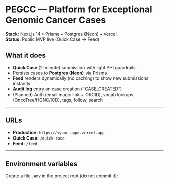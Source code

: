 # PEGCC — Platform for Exceptional Genomic Cancer Cases

**Stack:** Next.js 14 • Prisma • Postgres (Neon) • Vercel  
**Status:** Public MVP live (Quick Case → Feed)

## What it does
- **Quick Case** (2-minute) submission with light PHI guardrails
- Persists cases to **Postgres (Neon)** via Prisma
- **Feed** renders dynamically (no caching) to show new submissions instantly
- **Audit log** entry on case creation (“CASE_CREATED”)
- (Planned) Auth (email magic link + ORCID), vocab lookups (OncoTree/HGNC/ICD), tags, follow, search

---

## URLs
- **Production:** `https://<your-app>.vercel.app`
- **Quick Case:** `/quick-case`
- **Feed:** `/feed`

---

## Environment variables

Create a file **`.env`** in the project root (do not commit it):

